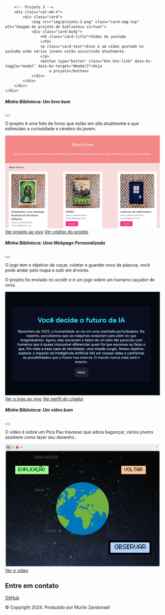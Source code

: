        <!-- Projeto 3 -->
        <div class="col-md-4">
            <div class="card">
                <img src="img/projeto-3.png" class="card-img-top" alt="Imagem do projeto de biblioteca virtual">
                <div class="card-body">
                    <h5 class="card-title">Vídeo do youtube
                    </h5>
                    <p class="card-text">Esse é um vídeo postado no youtube onde vários jovens estão assistindo atualmente.
                    </p>
                    <button type="button" class="btn btn-link" data-bs-toggle="modal" data-bs-target="#modal3">Veja
                        o projeto</button>
                </div>
            </div>
        </div>
    </div>
</main>

<!-- Modal 1 -->
<div class="modal" id="modal1" tabindex="-1">
    <div class="modal-dialog">
        <div class="modal-content">
            <div class="modal-header">
                <h5 class="modal-title">Minha Biblioteca: Um livro bom</h5>
                <button type="button" class="btn-close" data-bs-dismiss="modal" aria-label="Close"></button>
            </div>
            <div class="modal-body">
                <p>O projeto é uma foto de livros que estão em alta atualmente e que estimulam a curiosidade e cérebro do jovem.</p>
                <img src="img/projeto-1.png" class="img-fluid w-100"
                    alt="representa uma hq em alta pelos jovens chamada THE BATMAN">
            </div>
            <div class="modal-footer">
                <a href="https://femascheti.github.io/minhas-leituras/">Ver projeto ao vivo</a>
                <a href="https://github.com/femascheti/minhas-leituras">Ver código do projeto</a>
            </div>
        </div>
    </div>
</div>
<!-- Modal 2 -->
<div class="modal" id="modal2" tabindex="-1">
    <div class="modal-dialog">
        <div class="modal-content">
            <div class="modal-header">
                <h5 class="modal-title">Minha Biblioteca: Uma Webpage Personalizada</h5>
                <button type="button" class="btn-close" data-bs-dismiss="modal" aria-label="Close"></button>
            </div>
            <div class="modal-body">
                <p>O jogo tem o objetivo de caçar, coletar e guardar ovos de páscoa, você pode andar pelo mapa e subi em árvores.
                </p>
                <p>O projeto foi enviado no scrath e é um jogo sobre um humano caçador de ovos.
                </p>
                <img src="img/projeto-2.png" class="img-fluid w-100"
                    alt="Imagem representativa do projeto de uma biblioteca online">
            </div>
            <div class="modal-footer">
                <a href="https://scratch.mit.edu/projects/676718209/">Ver o jogo ao
                    vivo</a>
                <a href="https://scratch.mit.edu/users/Beep_Bob/">Ver perfil do criador</a>
            </div>
        </div>
    </div>
</div>

<!-- Modal 3 -->
<div class="modal" id="modal3" tabindex="-1">
    <div class="modal-dialog">
        <div class="modal-content">
            <div class="modal-header">
                <h5 class="modal-title">Minha Biblioteca: Um vídeo bom</h5>
                <button type="button" class="btn-close" data-bs-dismiss="modal" aria-label="Close"></button>
            </div>
            <div class="modal-body">
                <p>O vídeo é sobre um Pica Pau travesso que adora bagunçar, vários jovens assistem como lazer seu desenho..</p>
                <img src="img/projeto-3.png" alt="Projeto 3" class="img-fluid w-100">
            </div>
            <div class="modal-footer">
                <a href="https://www.youtube.com/watch?v=1TYPjw6aYZI">Ver o vídeo</a>
            </div>
        </div>
    </div>
</div>
<footer class="container py-5">
    <h2>Entre em contato</h2>
    <div>
        <i class="bi bi-github"></i>
        <a href="https://github.com/FreitasMurilo1A">GitHub</a>
    </div>
    <p class="my-5 text-center">© Copyright 2024. Produzido por Murilo Zandonadi</p>
</footer>

<script src="https://cdn.jsdelivr.net/npm/bootstrap@5.3.2/dist/js/bootstrap.bundle.min.js"></script>
